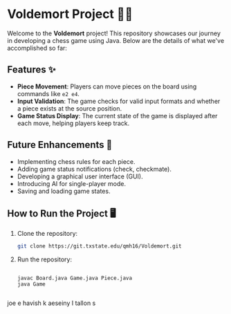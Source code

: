 # Voldemort Project 🧙‍♂️

Welcome to the **Voldemort** project! This repository showcases our journey in developing a chess game using Java. Below are the details of what we've accomplished so far:

## Features ✨

- **Piece Movement**: Players can move pieces on the board using commands like `e2 e4`.
- **Input Validation**: The game checks for valid input formats and whether a piece exists at the source position.
- **Game Status Display**: The current state of the game is displayed after each move, helping players keep track.

## Future Enhancements 🚀

- Implementing chess rules for each piece.
- Adding game status notifications (check, checkmate).
- Developing a graphical user interface (GUI).
- Introducing AI for single-player mode.
- Saving and loading game states.

## How to Run the Project 🖥️

1. Clone the repository:
   ```bash
   git clone https://git.txstate.edu/qmh16/Voldemort.git 

1. Run the repository:
   ```terminal / powershell

   javac Board.java Game.java Piece.java
   java Game


joe e havish k aeseiny I  tallon s
